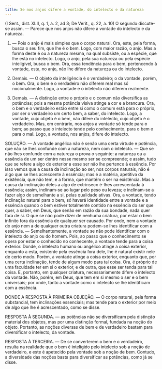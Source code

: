 ```yaml
---
title: Se nos anjos difere a vontade, do intelecto e da natureza
---
```


(I Sent., dist. XLII, q. 1, a. 2, ad 3; De Verit., q. 22, a. 10)
  O segundo discute-se assim. — Parece que nos anjos não difere a vontade do intelecto e da natureza.  

1. — Pois o anjo é mais simples que o corpo natural. Ora, este, pela forma, busca o seu fim, que lhe é o bem. Logo, com maior razão, o anjo. Mas a forma deste é ou a natureza mesma, na qual subsiste, ou a espécie, que lhe está no intelecto. Logo, o anjo, pela sua natureza ou pela espécie inteligível, busca o bem. Ora, essa tendência para o bem, pertencendo à vontade, esta, no anjo, não lhe difere da natureza ou do intelecto.  

2. Demais. — O objeto da inteligência é o verdadeiro; o da vontade, porém, o bem. Ora, o bem e o verdadeiro não diferem real mas só nocionalmente. Logo, a vontade e o intelecto não diferem realmente.  

3. Demais. — A distinção entre o próprio e o comum não diversifica as potências; pois a mesma potência visiva atinge a cor e a brancura. Ora, o bem e o verdadeiro estão entre si como o comum está para o próprio, por ser o verdadeiro um certo bem, a saber, do intelecto. Logo, a vontade, cujo objeto é o bem, não difere do intelecto, cujo objeto é o verdadeiro.  Mas, em contrário, nos anjos a vontade só tende para o bem; ao passo que o intelecto tende pelo conhecimento, para o bem e para o mal. Logo, a vontade, nos anjos, difere do intelecto.  

SOLUÇÃO. — A vontade angélica não é senão uma certa virtude e potência, que não se lhes confunde com a natureza, nem com o intelecto. — Que se não lhes confunde com a natureza o prova o seguinte: a natureza ou a essência de um ser dentro nesse mesmo ser se compreende; e assim, tudo que se refere a algo de exterior a esse ser não lhe pertence à essência. Por isso vemos que a causa da inclinação ao ser, nos corpos naturais, não é algo que se lhes acrescente à essência; mas é a matéria, apetitiva da existência, que não tem, e a forma, que mantém o ser na existência. Mas a causa da inclinação deles a algo de extrínseco é-lhes acrescentada à essência; assim, inclinam-se ao lugar pelo peso ou leveza; e inclinam-se a fazer algo de semelhante a si, pelas qualidade ativas. Ora, a vontade, tendo inclinação natural para o bem, só haverá identidade entre a vontade e a essência quando o bem estiver totalmente contido na essência do ser que quer, a saber, em Deus, que senão em razão da sua bondade, nada quer fora de si. O que se não pode dizer de nenhuma criatura, por estar o bem infinito fora da essência de qualquer ser causado. Por onde, nem a vontade do anjo nem a de qualquer outra criatura podem-se lhes identificar com a essência. — Semelhantemente, a vontade se não pode identificar com o intelecto do anjo ou do homem. Pois, ao passo que o conhecimento se opera por estar o conhecido no conhecente, a vontade tende para a coisa exterior. Donde, o intelecto humano ou angélico atinge a coisa exterior, enquanto a esta, existente pela essência fora dele, lhe é natural existir nele de certo modo. Porém, a vontade atinge a coisa exterior, enquanto que, por uma certa inclinação, tende de algum modo para tal coisa. Ora, é próprio de uma faculdade ter em si o exterior, e de outra, que esse ser tenda para tal coisa. E, portanto, em qualquer criatura, necessariamente difere o intelecto da vontade. Não, porém, em Deus, que tem em si mesmo o ser e o bem universais; por onde, tanto a vontade como o intelecto se lhe identificam com a essência.  

DONDE A RESPOSTA À PRIMEIRA OBJEÇÃO. — O corpo natural, pela forma substancial, tem inclinações essenciais; mas tende para o exterior por meio de algo que lhe é acrescentado, como se disse.  

RESPOSTA À SEGUNDA. — as potências não se diversificam pela distinção material dos objetos, mas por uma distinção formal, fundada na noção do objeto. Portanto, as noções diversas de bem e de verdadeiro bastam para diversificar o intelecto, da vontade.  

RESPOSTA À TERCEIRA. — De se converterem o bem e o verdadeiro, resulta na realidade que o bem é inteligido pelo intelecto sob a noção de verdadeiro, e este é apetecido pela vontade sob a noção de bem. Contudo, a diversidade das noções basta para diversificar as potências, como já se disse.
